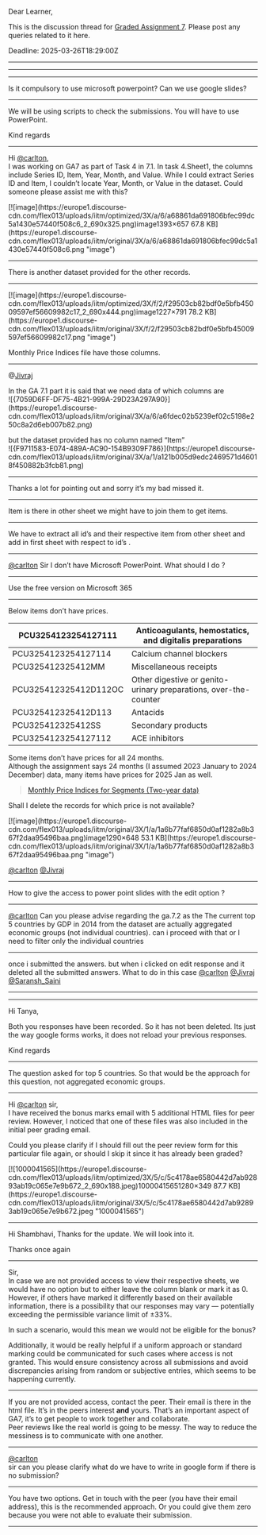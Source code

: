 Dear Learner,

This is the discussion thread for [Graded Assignment
7](https://forms.gle/8AMCa4oQ8JnpzemY7). Please post any queries related to it
here.

Deadline: 2025-03-26T18:29:00Z



---





---





---

Is it compulsory to use microsoft powerpoint? Can we use google slides?



---

We will be using scripts to check the submissions. You will have to use
PowerPoint.

Kind regards



---

Hi [@carlton](/u/carlton),  
I was working on GA7 as part of Task 4 in 7.1. In task 4.Sheet1, the columns
include Series ID, Item, Year, Month, and Value. While I could extract Series
ID and Item, I couldn’t locate Year, Month, or Value in the dataset. Could
someone please assist me with this?  

[![image](https://europe1.discourse-
cdn.com/flex013/uploads/iitm/optimized/3X/a/6/a68861da691806bfec99dc5a1430e57440f508c6_2_690x325.png)image1393×657
67.8 KB](https://europe1.discourse-
cdn.com/flex013/uploads/iitm/original/3X/a/6/a68861da691806bfec99dc5a1430e57440f508c6.png
"image")



---

There is another dataset provided for the other records.



---

[![image](https://europe1.discourse-
cdn.com/flex013/uploads/iitm/optimized/3X/f/2/f29503cb82bdf0e5bfb45009597ef56609982c17_2_690x444.png)image1227×791
78.2 KB](https://europe1.discourse-
cdn.com/flex013/uploads/iitm/original/3X/f/2/f29503cb82bdf0e5bfb45009597ef56609982c17.png
"image")

Monthly Price Indices file have those columns.



---

@[Jivraj](https://discourse.onlinedegree.iitm.ac.in/u/Jivraj)

In the GA 7.1 part it is said that we need data of which columns are  
![{7059D6FF-DF75-4B21-999A-29D23A297A90}](https://europe1.discourse-
cdn.com/flex013/uploads/iitm/original/3X/a/6/a6fdec02b5239ef02c5198e250c8a2d6eb007b82.png)

but the dataset provided has no column named “Item”  
![{F9711583-E074-489A-AC90-154B9309F786}](https://europe1.discourse-
cdn.com/flex013/uploads/iitm/original/3X/a/1/a121b005d9edc2469571d46018f450882b3fcb81.png)



---

Thanks a lot for pointing out and sorry it’s my bad missed it.



---

Item is there in other sheet we might have to join them to get items.



---

We have to extract all id’s and their respective item from other sheet and add
in first sheet with respect to id’s .



---

[@carlton](/u/carlton) Sir I don’t have Microsoft PowerPoint. What should I do
?



---

Use the free version on Microsoft 365



---

Below items don’t have prices.

PCU3254123254127111 | Anticoagulants, hemostatics, and digitalis preparations  
---|---  
PCU3254123254127114 | Calcium channel blockers  
PCU325412325412MM | Miscellaneous receipts  
PCU325412325412D112OC | Other digestive or genito-urinary preparations, over-the-counter  
PCU325412325412D113 | Antacids  
PCU325412325412SS | Secondary products  
PCU3254123254127112 | ACE inhibitors  
  
Some items don’t have prices for all 24 months.  
Although the assignment says 24 months (I assumed 2023 January to 2024
December) data, many items have prices for 2025 Jan as well.

> [Monthly Price Indices for Segments (Two-year
> data)](https://drive.google.com/file/d/1OrkZgDnx7uYjOxFW2XDrA5F0xFre_PCS/view?usp=drive_link)

Shall I delete the records for which price is not available?  

[![image](https://europe1.discourse-
cdn.com/flex013/uploads/iitm/original/3X/1/a/1a6b77faf6850d0af1282a8b367f2daa95496baa.png)image1290×648
53.1 KB](https://europe1.discourse-
cdn.com/flex013/uploads/iitm/original/3X/1/a/1a6b77faf6850d0af1282a8b367f2daa95496baa.png
"image")

[@carlton](/u/carlton) [@Jivraj](/u/jivraj)



---

How to give the access to power point slides with the edit option ?



---

[@carlton](/u/carlton) Can you please advise regarding the ga.7.2 as the The
current top 5 countries by GDP in 2014 from the dataset are actually
aggregated economic groups (not individual countries). can i proceed with that
or I need to filter only the individual countries



---

once i submitted the answers. but when i clicked on edit response and it
deleted all the submitted answers. What to do in this case
[@carlton](/u/carlton) [@Jivraj](/u/jivraj) [@Saransh_Saini](/u/saransh_saini)



---





---

Hi Tanya,

Both you responses have been recorded. So it has not been deleted. Its just
the way google forms works, it does not reload your previous responses.

Kind regards



---

The question asked for top 5 countries. So that would be the approach for this
question, not aggregated economic groups.



---

Hi [@carlton](/u/carlton) sir,  
I have received the bonus marks email with 5 additional HTML files for peer
review. However, I noticed that one of these files was also included in the
initial peer grading email.

Could you please clarify if I should fill out the peer review form for this
particular file again, or should I skip it since it has already been graded?  

[![1000041565](https://europe1.discourse-
cdn.com/flex013/uploads/iitm/optimized/3X/5/c/5c4178ae6580442d7ab92893ab19c065e7e9b672_2_690x188.jpeg)10000415651280×349
87.7 KB](https://europe1.discourse-
cdn.com/flex013/uploads/iitm/original/3X/5/c/5c4178ae6580442d7ab92893ab19c065e7e9b672.jpeg
"1000041565")



---

Hi Shambhavi, Thanks for the update. We will look into it.

Thanks once again



---

Sir,  
In case we are not provided access to view their respective sheets, we would
have no option but to either leave the column blank or mark it as 0. However,
if others have marked it differently based on their available information,
there is a possibility that our responses may vary — potentially exceeding the
permissible variance limit of ±33%.

In such a scenario, would this mean we would not be eligible for the bonus?

Additionally, it would be really helpful if a uniform approach or standard
marking could be communicated for such cases where access is not granted. This
would ensure consistency across all submissions and avoid discrepancies
arising from random or subjective entries, which seems to be happening
currently.



---

If you are not provided access, contact the peer. Their email is there in the
html file. It’s in the peers interest **and** yours. That’s an important
aspect of GA7, it’s to get people to work together and collaborate.  
Peer reviews like the real world is going to be messy. The way to reduce the
messiness is to communicate with one another.



---

[@carlton](/u/carlton)  
sir can you please clarify what do we have to write in google form if there is
no submission?



---

You have two options. Get in touch with the peer (you have their email
address), this is the recommended approach. Or you could give them zero
because you were not able to evaluate their submission.



---

